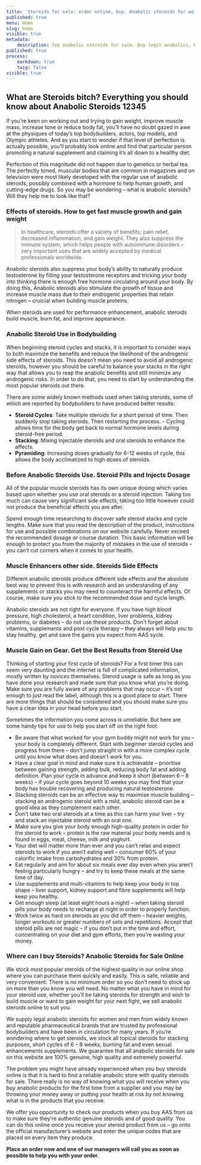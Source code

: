```yaml
---
title: 'Steroids for sale: order online, buy. Anabolic steroids for weight gain - results, effects.'
published: true
menu: Home
slug: home
visible: true
metadata:
    description: Top anabolic steroids for sale. Buy legit anabolics, PCT or supplementary solutions for the muscle gain by famous manufacturers. Order real steroids with no prescription on steroidline.com
published: true
process:
    markdown: true
    twig: false
visible: true
---
```


## **What are Steroids bitch? Everything you should know about Anabolic Steroids 12345**

If you’re keen on working out and trying to gain weight, improve muscle mass, increase tone or reduce body fat, you’ll have no doubt gazed in awe at the physiques of today’s top bodybuilders, actors, top models, and Olympic athletes. And as you start to wonder if that level of perfection is actually possible, you’ll probably look online and find that particular person promoting a natural supplement and claiming it’s all down to a healthy diet.

Perfection of this magnitude did not happen due to genetics or herbal tea. The perfectly toned, muscular bodies that are common in magazines and on television were most likely developed with the regular use of anabolic steroids, possibly combined with a hormone to help human growth, and cutting-edge drugs. So you may be wondering – what is anabolic steroids? Will they help me to look like that?

### **Effects of steroids. How to get fast muscle growth and gain weight**

> In healthcare, steroids offer a variety of benefits; pain relief, decreased inflammation, and gain weight. They also suppress the immune system, which helps people with autoimmune disorders – very important uses that are widely accepted by medical professionals worldwide.

Anabolic steroids also suppress your body’s ability to naturally produce testosterone by filling your testosterone receptors and tricking your body into thinking there is enough free hormone circulating around your body. By doing this, Anabolic steroids also stimulate the growth of tissue and increase muscle mass due to their endrogenic properties that retain nitrogen – cruicial when building muscle proteins.

When steroids are used for performance enhancement, anabolic steroids build muscle, burn fat, and improve appearance.

### **Anabolic Steroid Use in Bodybuilding**

When beginning steroid cycles and stacks, it is important to consider ways to both maximize the benefits and reduce the likelihood of the androgenic side effects of steroids. This doesn’t mean you need to avoid all androgenic steroids, however you should be careful to balance your stacks in the right way that allows you to reap the anabolic benefits and still minimize any androgenic risks. In order to do that, you need to start by understanding the most popular steroids out there.

There are some widely known methods used when taking steroids, some of which are reported by bodybuilders to have produced better results: 
* **Steroid Cycles**: Take multiple steroids for a short period of time. Then suddenly stop taking steroids. Then restarting the process. - Cycling allows time for the body get back to normal hormone levels during steroid-free period. 
* **Stacking**: Mixing injectable steroids and oral steroids to enhance the affects. 
* **Pyramiding**: Increasing doses gradually for 6-12 weeks of cycle, this allows the body acclimatized to high doses of steroids.

### **Before Anabolic Steroids Use. Steroid Pills and Injects Dosage**

All of the popular muscle steroids has its own unique dosing which varies based upon whether you use oral steroids or a steroid injection. Taking too much can cause very significant side effects; taking too little however could not produce the beneficial effects you are after.

Spend enough time researching to discover safe steroid stacks and cycle lengths. Make sure that you read the description of the product, instructions for use and possible combinations on our website carefully. Never exceed the recommended dosage or course duration. This basic information will be enough to protect you from the majority of mistakes in the use of steroids – you can’t cut corners when it comes to your health.

### **Muscle Enhancers other side. Steroids Side Effects**

Different anabolic steroids produce different side effects and the absolute best way to prevent this is with research and an understanding of any supplements or stacks you may need to counteract the harmful effects. Of course, make sure you stick to the recommended dose and cycle length.

Anabolic steroids are not right for everyone. If you have high blood pressure, high cholesterol, a heart condition, liver problems, kidney problems, or diabetes – do not use these products. 
Don’t forget about vitamins, supplements and post cycle therapy – they always will help you to stay healthy, get and save the gains you expect from AAS sycle.

### **Muscle Gain on Gear. Get the Best Results from Steroid Use**

Thinking of starting your first cycle of steroids? For a first timer this can seem very daunting and the internet is full of complicated information, mostly written by novices themselves. Steroid usage is safe as long as you have done your research and made sure that you know what you’re doing. Make sure you are fully aware of any problems that may occur – it’s not enough to just read the label, although this is a good place to start. There are more things that should be considered and you should make sure you have a clear idea in your head before you start.

Sometimes the information you come across is unreliable. But here are some handy tips for use to help you start off on the right foot: 
* Be aware that what worked for your gym buddy might not work for you – your body is completely different. Start with beginner steroid cycles and progress from there – don’t jump straight in with a more complex cycle until you know what does and doesn’t work for you. 
* Have a clear goal in mind and make sure it is achievable – prioritise between gaining strength, adding bulk, reducing body fat and adding definition. Plan your cycle in advance and keep it short (between 6 – 8 weeks) – if your cycle goes beyond 10 weeks you may find that your body has trouble recovering and producing natural testosterone. 
* Stacking steroids can be an effective way to maximise muscle building – stacking an androgenic steroid with a mild, anabolic steroid can be a good idea as they complement each other. 
* Don’t take two oral steroids at a time as this can harm your liver – try and stack an injectable steroid with an oral one. 
* Make sure you give your body enough high-quality protein in order for the steroid to work – protein is the raw material your body needs and is found in eggs, meat, cheese, milk and yoghurt. 
* Your diet will matter more than ever and you can’t relax and expect steroids to work if you aren’t eating well – consumer 60% of your calorific intake from carbohydrates and 30% from protein. 
* Eat regularly and aim for about six meals ever day even when you aren’t feeling particularly hungry – and try to keep these meals at the same time of day. 
* Use supplements and multi-vitamins to help keep your body in top shape – liver support, kidney support and fibre supplements will help keep you healthy. 
* Get enough sleep (at least eight hours a night) – when taking steroid pills your body needs to recharge at night in order to properly function. 
* Work twice as hard on steroids as you did off them – heavier weights, longer workouts or greater numbers of sets and repetitions. Accept that steroid pills are not magic – if you don’t put in the time and effort, concentrating on your diet and gym efforts, then you’re wasting your money.

### **Where can I buy Steroids? Anabolic Steroids for Sale Online**

We stock most popular steroids of the highest quality in our online shop where you can purchase them quickly and easily. This is safe, reliable and very convenient. There is no minimum order so you don’t need to stock up on more than you know you will need. No matter what you have in mind for your steroid use, whether you’ll be taking steroids for strength and wish to build muscle or want to gain weight for your next fight, we sell anabolic steroids online to suit you.

We supply legal anabolic steroids for women and men from widely known and reputable pharmaceutical brands that are trusted by professional bodybuilders and have been in circulation for many years. If you’re wondering where to get steroids, we stock all topical steroids for stacking purposes, short cycles of 6 – 8 weeks, burning fat and even sexual enhancements supplements. We guarantee that all anabolic steroids for sale on this website are 100% genuine, high quality and extremely powerful.

The problem you might have already experienced when you buy steroids online is that it is hard to find a reliable anabolic store with quality steroids for sale. There really is no way of knowing what you will receive when you buy anabolic products for the first time from a supplier and you may be throwing your money away or putting your health at risk by not knowing what is in the products that you receive.

We offer you opportunity to check our products when you buy AAS from us to make sure they’re authentic genuine steroids and of good quality. You can do this online once you receive your steroid product from us – go onto the official manufacturer’s website and enter the unique codes that are placed on every item they produce. 

**Place an order now and one of our managers will call you as soon as possible to help you with your order.**
